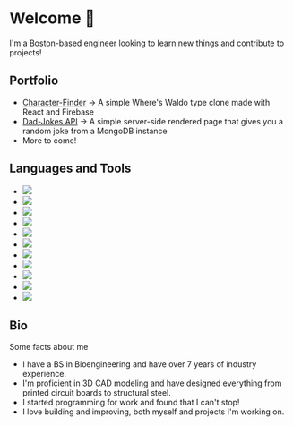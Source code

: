 # Welcome 👋
I'm a Boston-based engineer looking to learn new things and contribute to projects! 

## Portfolio
 * [Character-Finder](https://github.com/kgroening05/character-finder) -> A simple Where's Waldo type clone made with React and Firebase
 * [Dad-Jokes API](https://github.com/kgroening05/jokes-api) -> A simple server-side rendered page that gives you a random joke from a MongoDB instance 
 * More to come!

## Languages and Tools
 * ![](https://img.shields.io/badge/Code-Javascript-informational?style=flat&logo=javascript&logoColor=white&color=2bbc8a)
 * ![](https://img.shields.io/badge/Code-Python-informational?style=flat&logo=python&logoColor=white&color=2bbc8a)
 * ![](https://img.shields.io/badge/Code-HTML-informational?style=flat&logo=html5&logoColor=white&color=2bbc8a)
 * ![](https://img.shields.io/badge/Code-CSS-informational?style=flat&logo=css3&logoColor=white&color=2bbc8a)
 * ![](https://img.shields.io/badge/Code-node.js-informational?style=flat&logo=nodedotjs&logoColor=white&color=2bbc8a)
 * ![](https://img.shields.io/badge/Code-Jest-informational?style=flat&logo=jest&logoColor=white&color=2bbc8a)
 * ![](https://img.shields.io/badge/Code-React-informational?style=flat&logo=react&logoColor=white&color=2bbc8a)
 * ![](https://img.shields.io/badge/Tool-Webpack-informational?style=flat&logo=webpack&logoColor=white&color=2bbc8a)
 * ![](https://img.shields.io/badge/Tool-NPM-informational?style=flat&logo=npm&logoColor=white&color=2bbc8a)
 * ![](https://img.shields.io/badge/Tool-PostgreSQL-informational?style=flat&logo=postgresql&logoColor=white&color=2bbc8a)
 * ![](https://img.shields.io/badge/Tool-Docker-informational?style=flat&logo=docker&logoColor=white&color=2bbc8a)

## Bio
Some facts about me
 * I have a BS in Bioengineering and have over 7 years of industry experience.
 * I'm proficient in 3D CAD modeling and have designed everything from printed circuit boards to structural steel.
 * I started programming for work and found that I can't stop!
 * I love building and improving, both myself and projects I'm working on.
